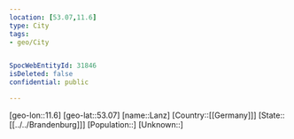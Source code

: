 ```yaml
---
location: [53.07,11.6]
type: City
tags:
- geo/City


SpocWebEntityId: 31846
isDeleted: false
confidential: public

---
```

[geo-lon::11.6]
[geo-lat::53.07]
[name::Lanz]
[Country::[[Germany]]]
[State::[[../../Brandenburg]]]
[Population::]
[Unknown::]

